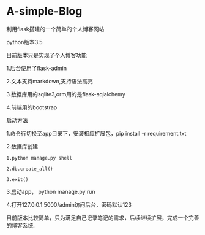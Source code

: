 # A-simple-Blog
利用flask搭建的一个简单的个人博客网站

python版本3.5

目前版本只是实现了个人博客功能

1.后台使用了flask-admin

2.文本支持markdown,支持语法高亮

3.数据库用的sqlite3,orm用的是flask-sqlalchemy

4.前端用的bootstrap

启动方法

1.命令行切换至app目录下，安装相应扩展包，pip install -r requirement.txt

2.数据库创建

  	1.python manage.py shell

  	2.db.create_all()

  	3.exit()

3.启动app，  python manage.py run

4.打开127.0.0.1:5000/admin访问后台，密码默认123

目前版本比较简单，只为满足自己记录笔记的需求，后续继续扩展，完成一个完善的博客系统.
